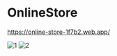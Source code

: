 # OnlineStore
https://online-store-1f7b2.web.app/

![1](https://user-images.githubusercontent.com/26245125/113568873-145eb800-961a-11eb-9697-c0c2bbabd44f.JPG)
![2](https://user-images.githubusercontent.com/26245125/113568930-32c4b380-961a-11eb-8681-16a24707e593.JPG)

